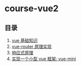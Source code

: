 # course-vue2

## 目录

1. [vue 基础知识](./docs/vue-basic.md)
2. [vue-router 原理实现](./docs/vue-router原理实现.md)
3. [响应式原理](./docs/vue-mini.md)
4. [实现一个小型 vue 框架: vue-mini](./docs/vue-mini.md)
